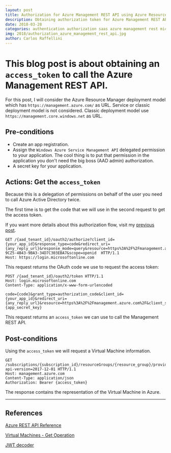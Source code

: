 ```yaml
---
layout: post
title: Authorization for Azure Management REST API using Azure Resource Manager
description: Obtaining authorization token for Azure Management REST API
date: 2018-03-28
categories: authentication authorization saas azure management rest microsoft api
img: 2018/authorization_azure_management_rest_api.jpg
author: Carlos Raffellini
---
```


# This blog post is about obtaining an `access_token` to call the Azure Management REST API.

For this post, I will consider the Azure Resource Manager deployment model which has `https://management.azure.com/` as URL. Service or classic deployment model is not considered. Classic deployment model use `https://management.core.windows.net` as URL.

## Pre-conditions

- Create an app registration.
- Assign the `Windows Azure Service Management API` delegated permission to your application. The cool thing is to put that permission in the application you don't need the big boss (AAD admin) authorization.
- A secret key for your application.

## Actions: Get the `access_token`

Because this is a delegation of permissions on behalf of the user you need to call Azure Active Directory twice.

The first time is to get the code that we will use in the second request to get the access token.

If you want more details about this authorization flow, visit my [previous post](/openid-oauth2-add).

```http
GET /{aad_tenant_id}/oauth2/authorize?client_id={your_app_id}&response_type=code&redirect_uri={any_reply_url}&response_mode=query&resource=https%3A%2F%2Fmanagement.azure.com%2F&state=12345&nonce=7362CAEA-9CZ5-4B43-9BA3-34D7C303EBA7&scope=openid  HTTP/1.1
Host: https://login.microsoftonline.com
```

This request returns the OAuth code we use to request the access token:

```http
POST /{aad_tenant_id}/oauth2/token HTTP/1.1
Host: login.microsoftonline.com
Content-Type: application/x-www-form-urlencoded

code={code}&grant_type=authorization_code&client_id={your_app_id}&redirect_uri={any_reply_url}&resource=https%3A%2F%2Fmanagement.azure.com%2F&client_secret={app_secret_key}
```

This request returns an `access_token` we can use to call the Management REST API.

## Post-conditions

Using the `access_token` we will request a Virtual Machine information.

```http
GET /subscriptions/{subscription_id}/resourceGroups/{resource_group}/providers/Microsoft.Compute/virtualMachines/{vm_name}?api-version=2017-12-01 HTTP/1.1
Host: management.azure.com
Content-Type: application/json
Authorization: Bearer {access_token}
```

The response contains the representation of the Virtual Machine in Azure.

---

## References

[Azure REST API Reference](https://docs.microsoft.com/en-gb/rest/api/)

[Virtual Machines - Get Operation](https://docs.microsoft.com/en-gb/rest/api/compute/virtualmachines/get)

[JWT decoder](https://jwt.ms/)
